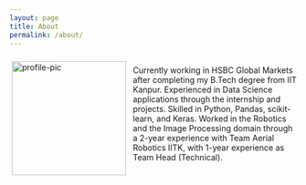 ```yaml
---
layout: page
title: About
permalink: /about/
---
```

<style>   
.wrapingimage  
{  
float: left;   
margin: 10px 12px 30px 4px;   
}   
</style> 
<div class="wrapingimage">   
<img src=    
"../images/DP.png" height="200" width="200"  
alt="profile-pic">    
</div>   
<p>   
<br>
Currently working in HSBC Global Markets after completing my B.Tech degree from IIT Kanpur. Experienced in Data Science applications through the internship and projects. Skilled in Python, Pandas, scikit-learn, and Keras. Worked in the Robotics and the Image Processing domain through a 2-year experience with Team Aerial Robotics IITK, with 1-year experience as Team Head (Technical).
</p>